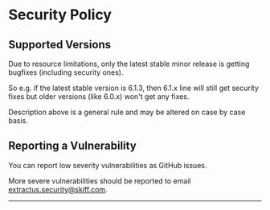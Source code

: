 # Security Policy

## Supported Versions

Due to resource limitations, only the latest stable minor release is getting bugfixes (including security ones).

So e.g. if the latest stable version is 6.1.3, then 6.1.x line will still get security fixes but older versions (like 6.0.x) won't get any fixes.

Description above is a general rule and may be altered on case by case basis.

## Reporting a Vulnerability

You can report low severity vulnerabilities as GitHub issues.

More severe vulnerabilities should be reported to email extractus.security@skiff.com.

---

